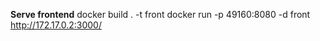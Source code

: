 **Serve frontend**
docker build . -t front
docker run -p 49160:8080 -d front
http://172.17.0.2:3000/
